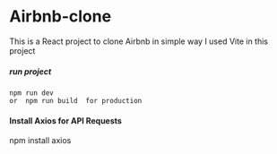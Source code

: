 # Airbnb-clone
This is a React project to clone  Airbnb in simple way
I used Vite in this project

##### run project
    npm run dev
    or  npm run build  for production 


#### Install Axios for API Requests
 npm install axios

